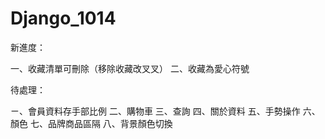 # Django_1014
新進度：

一、收藏清單可刪除（移除收藏改叉叉）
二、收藏為愛心符號

待處理：

ㄧ、會員資料存手部比例
二、購物車
三、查詢
四、關於資料
五、手勢操作
六、顏色
七、品牌商品區隔
八、背景顏色切換
